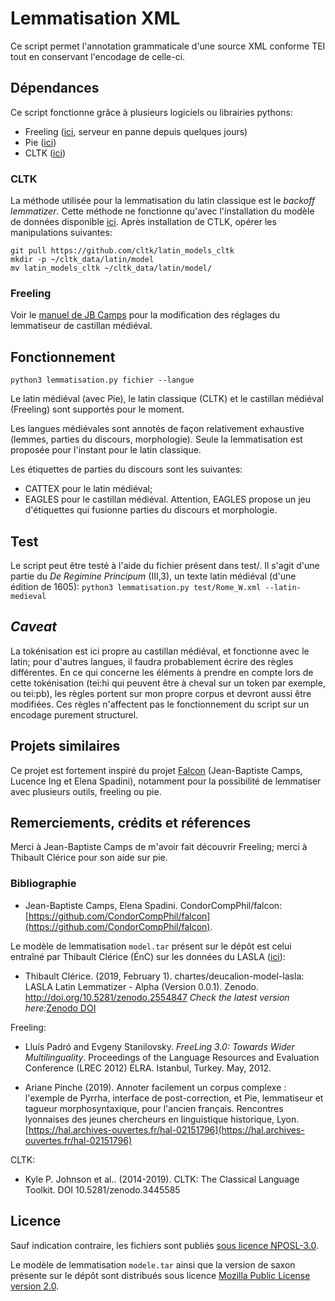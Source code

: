 # Lemmatisation XML


Ce script permet l'annotation grammaticale d'une source XML conforme TEI tout en conservant l'encodage de celle-ci.

## Dépendances

Ce script fonctionne grâce à plusieurs logiciels ou librairies pythons: 
- Freeling ([ici](http://nlp.lsi.upc.edu/freeling/), serveur en panne depuis quelques jours)
- Pie ([ici](https://pypi.org/project/nlp-pie/))
- CLTK ([ici](https://pypi.org/project/cltk/))

### CLTK

La méthode utilisée pour la lemmatisation du latin classique est le *backoff lemmatizer*. Cette méthode ne fonctionne qu'avec l'installation du modèle de données disponible [ici](https://github.com/cltk/latin_models_cltk). Après installation de CTLK, opérer les manipulations suivantes:

```
git pull https://github.com/cltk/latin_models_cltk
mkdir -p ~/cltk_data/latin/model
mv latin_models_cltk ~/cltk_data/latin/model/
```

### Freeling


Voir le [manuel de JB Camps](https://github.com/CondorCompPhil/falcon#freeling-installation-for-this-pipeline) pour la modification des réglages
du lemmatiseur de castillan médiéval. 


## Fonctionnement

`python3 lemmatisation.py fichier --langue`

Le latin médiéval (avec Pie), le latin classique (CLTK) et le castillan médiéval (Freeling) sont supportés pour le moment. 

Les langues médiévales sont annotés de façon relativement exhaustive (lemmes, parties du discours, morphologie). Seule la lemmatisation est proposée pour l'instant pour le latin classique. 

Les étiquettes de parties du discours sont les suivantes: 
- CATTEX pour le latin médiéval;
- EAGLES pour le castillan médiéval. Attention, EAGLES propose un jeu d'étiquettes qui fusionne parties du discours et morphologie. 



## Test
Le script peut être testé à l'aide du fichier présent dans test/. Il s'agit d'une partie du *De Regimine Principum* (III,3), un texte latin médiéval (d'une édition de 
1605):
`python3 lemmatisation.py test/Rome_W.xml --latin-medieval` 

## *Caveat*

La tokénisation est ici propre au castillan médiéval, et fonctionne avec le latin; pour d'autres langues, il faudra probablement 
écrire des règles différentes. En ce qui concerne les éléments à prendre en compte lors de cette tokénisation (tei:hi qui peuvent être à cheval sur un token par exemple, ou tei:pb), les règles portent
sur mon propre corpus et devront aussi être modifiées. Ces règles n'affectent pas le fonctionnement du script sur
un encodage purement structurel.

## Projets similaires
Ce projet est fortement inspiré du projet [Falcon](https://github.com/CondorCompPhil/falcon) (Jean-Baptiste Camps, Lucence Ing et Elena Spadini), notamment pour la possibilité
de lemmatiser avec plusieurs outils, freeling ou pie. 


## Remerciements, crédits et réferences
Merci à Jean-Baptiste Camps de m'avoir fait découvrir Freeling; merci à Thibault Clérice pour son aide sur pie. 

### Bibliographie


* Jean-Baptiste Camps, Elena Spadini. CondorCompPhil/falcon: [https://github.com/CondorCompPhil/falcon](https://github.com/CondorCompPhil/falcon).


Le modèle de lemmatisation `model.tar` présent sur le dépôt est celui entraîné par Thibault Clérice (ÉnC) sur les données du LASLA
([ici](https://github.com/chartes/deucalion-model-lasla)):
*   Thibault Clérice. (2019, February 1). chartes/deucalion-model-lasla: LASLA Latin Lemmatizer - Alpha (Version 0.0.1). 
Zenodo. http://doi.org/10.5281/zenodo.2554847 _Check the latest version here:_[Zenodo DOI](https://doi.org/10.5281/zenodo.2554846)

Freeling:
* Lluís Padró and Evgeny Stanilovsky. *FreeLing 3.0: Towards Wider Multilinguality*. Proceedings of the Language Resources and Evaluation Conference (LREC 2012) ELRA. Istanbul, Turkey. May, 2012.


* Ariane Pinche (2019). Annoter facilement un corpus complexe : l'exemple de Pyrrha, interface de post-correction, et Pie, 
lemmatiseur et tagueur morphosyntaxique, pour l'ancien français. Rencontres lyonnaises des jeunes chercheurs en linguistique historique, Lyon. 
[https://hal.archives-ouvertes.fr/hal-02151796](https://hal.archives-ouvertes.fr/hal-02151796)

CLTK:
* Kyle P. Johnson et al.. (2014-2019). CLTK: The Classical Language Toolkit. DOI 10.5281/zenodo.3445585

## Licence

Sauf indication contraire, les fichiers sont publiés [sous licence NPOSL-3.0](https://opensource.org/licenses/NPOSL-3.0). 

Le modèle de lemmatisation `modele.tar` ainsi que la version de saxon présente sur le dépôt sont distribués sous licence
 [Mozilla Public License version 2.0](https://www.mozilla.org/en-US/MPL/2.0/).
